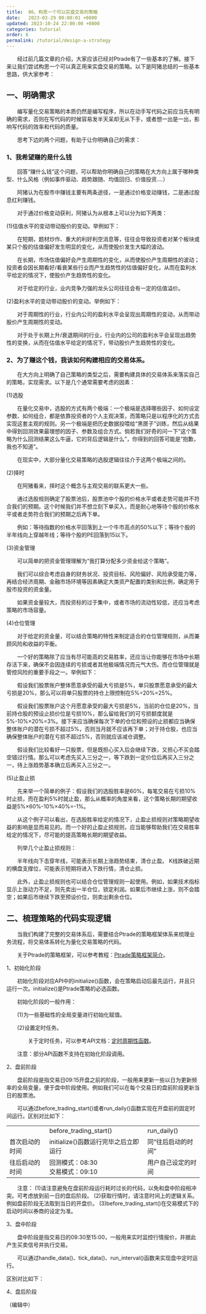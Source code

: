 ```yaml
---
title:  06、构思一个可以实盘交易的策略
date:   2023-03-29 00:00:01 +0800
updated: 2023-10-24 22:00:00 +0800
categories: tutorial
order: 6
permalink: /tutorial/design-a-strategy
---
```


　　经过前几篇文章的介绍，大家应该已经对Ptrade有了一些基本的了解。接下来让我们尝试构思一个可以真正用来实盘交易的策略。以下是阿猪总结的一些基本思路，供大家参考：

## 一、明确需求
　　编写量化交易策略的本质仍然是编写程序，所以在动手写代码之前应当先有明确的需求，否则在写代码的时候容易发半天呆却无从下手，或者想一出是一出，影响写代码的效率和代码的质量。

　　思考下边的两个问题，有助于让你明确自己的需求：

### 1、我希望赚的是什么钱

　　回答“赚什么钱”这个问题，可以帮助你明确自己的策略在大方向上属于哪种类型、什么风格（例如事件驱动、趋势跟随、均值回归、价值投资....）

　　阿猪认为在股市中赚钱主要有两条途径，一是通过价格变动赚钱，二是通过股息红利赚钱。

　　对于通过价格变动获利，阿猪认为从根本上可以分为如下两类：

(1)估值水平的变动带动股价的变动。举例如下：

　　在短期，题材炒作、重大的利好利空消息等，往往会导致投资者对某个板块或某只个股的估值偏好发生明显的变化，从而使股价发生大幅的波动。

　　在长期，市场估值偏好会产生周期性的变化，从而使股价产生周期性的波动；投资者会因长期看好/看衰某些行业而产生趋势性的估值偏好变化，从而在盈利水平给定的情况下，使股价产生趋势性的变化。

　　对于给定的行业，业内竞争力强的龙头公司往往会有一定的估值溢价。

(2)盈利水平的变动带动股价的变动。举例如下：

　　对于周期性的行业，行业内公司的盈利水平会呈现出周期性的变动，从而带动股价产生周期性的变动。

　　对于处于长期上升/衰退期间的行业，行业内的公司的盈利水平会呈现出趋势性的变换，从而在估值水平给定的情况下，带动股价产生趋势性的变化。

### 2、为了赚这个钱，我该如何构建相应的交易体系。

　　在大方向上明确了自己策略的类型之后，需要构建具体的交易体系来落实自己的策略，实现需求。以下是几个通常需要考虑的因素：

(1)选股

　　在量化交易中，选股的方式有两个极端：一个极端是选择哪些因子、如何设定参数、如何组合，都是依靠投资者的个人主观决策，而策略只是以程序化的方式去实现这套主观的规则。另一个极端是把历史数据投喂给“黑匣子”训练，然后从结果中得到回测效果最理想的因子、参数及组合方式。倘若我们好奇的问一下“这个策略为什么回测结果这么牛逼，它的背后逻辑是什么”，你得到的回答可能是“抱歉，我也不知道”。

　　在现实中，大部分量化交易策略的选股逻辑往往介于这两个极端之间的。

(2)择时

　　在阿猪看来，择时这个概念与主观交易的联系更大一些。

　　通过选股规则确定了股票池后，股票池中个股的价格水平或者走势可能并不符合我们的预期。这个时候我们并不想立刻下单买入，而是耐心地等待个股的价格水平或者走势符合我们的预期之后再下单。

　　例如：等待指数的价格水平回落到上一个牛市高点的50%以下；等待个股的半年线向上穿越年线；等待个股的PE回落到15以下。

(3)资金管理

　　可以简单的把资金管理理解为“我打算分配多少资金给这个策略”。

　　我们可以综合考虑自身的财务状况、投资目标、风险偏好、风险承受能力等，再结合经济周期、金融市场环境等因素确定大类资产配置的类别和比例，确定用于股市投资的资金量。

　　如果资金量较大，而投资标的过于集中，或者市场的流动性较低，还应当考虑策略的市场容量。

(4)仓位管理

　　对于给定的资金量，可以结合策略的特性来制定适合的仓位管理规则，从而兼顾风险和收益的平衡。

　　一个好的策略除了应当有尽可能高的交易胜率，还应当让你能够在市场中长期存活下来，确保不会因连续的亏损或者其他极端情况而元气大伤。而仓位管理就是管控风险的重要手段之一。举例如下：

　　假设我们股票账户整体愿意承受的最大亏损是5%，单只股票愿意承受的最大亏损是20%，那么可以将单只股票的持仓上限控制在5%÷20%=25%。

　　假设我们股票账户这个月愿意承受的最大亏损是5%，当前的仓位是20%，当前持仓股的预设止损价位是亏损10%，那么留给我们的可亏损额度就是5%-10%×20%=3%。接下来应当确保每次下单的仓位和预设的止损都应当确保整体账户的潜在亏损不超过5%，否则当月就不应该再下单；对于持仓股，也应当确保整体账户的潜在亏损不超过5%，否则就应该减仓调整。

　　假设我们比较看好一只股票，但是既担心买入后会继续下跌，又担心不买会踏空错过行情。那么可以考虑先买入三分之一，等下跌到一定价位后再买入三分之一，待上涨趋势基本确立后再买入三分之一。

(5)止盈止损

　　先来举一个简单的例子：假设我们的选股胜率是60%，每笔交易在亏损10%时止损，而在盈利5%时就止盈，那么从概率的角度来看，这个策略长期的期望收益是5%×60%-10%×40%=-1%。

　　从这个例子可以看出，在选股胜率给定的情况下，止盈止损规则对策略期望收益的影响是显而易见的。而一个好的止盈止损规则，应当能够帮助我们在交易胜率给定的情况下，尽可能的提高策略长期的期望收益。

　　列举几个止盈止损规则：

　　半年线向下击穿年线，可能表示长期上涨趋势结束，清仓止盈。
K线跌破近期的横盘支撑位，可能表示短期将进入下跌行情，清仓止损。

　　此外，止盈止损规则也可以结合仓位管理规则一起使用。例如，如果技术指标显示上涨动力不足，则先卖出一半仓位，锁定利润。如果后市继续上涨，则不会踏空；如果后市继续下跌至预设价位，则卖出剩余仓位。


## 二、梳理策略的代码实现逻辑

　　当我们构建了完整的交易体系后，需要结合Ptrade的策略框架体系来梳理业务流程，将交易体系转化为量化交易策略的代码。

　　关于Ptrade的策略框架，可以参考教程：<a href="https://quants.site/tutorial/strategy-frame" target="_blank">Ptrade策略框架简介</a>。

1、初始化阶段

　　初始化阶段对应API中的initialize()函数，会在策略启动后最先运行，并且只运行一次。initialize()是Ptrade策略的必选函数。

　　初始化阶段的一般作用：

　　(1)为一些基础性的全局变量进行初始化赋值。

　　(2)设置定时任务。

　　　　关于定时任务，可以参考API文档：<a href="http://121.41.137.161:9091/hub/help/api#定时周期性函数" target="_blank">定时周期性函数</a>。

　　注意：部分API函数不支持在初始化阶段调用。

2、盘前阶段

　　盘前阶段是指交易日09:15开盘之前的阶段，一般用来更新一些以日为更新频率的全局变量，便于盘中阶段使用。例如我们可以在每个交易日的盘前阶段更新当日的股票池。

　　可以通过before_trading_start()或者run_daily()函数实现在开盘前的固定时间运行。区别对比如下：

<table>
<tbody>
<tr>
<td></td>
<td>before_trading_start()</td>
<td>run_daily()</td>
</tr>

<tr>
<td>首次启动的时间</td>
<td>initialize()函数运行完毕之后立即运行</td>
<td>同“往后启动的时间”</td>
</tr>
<tr>
<td>往后启动的时间</td>
<td>回测模式：08:30<br>交易模式：09:10</td>
<td>用户自己设定的时间</td>
</tr>
</tbody>
</table>

　　注意：
(1)请注意避免在盘前阶段运行耗时过长的代码，以免和盘中阶段相冲突。可考虑放到前一日的盘后阶段。
(2)获取行情时，请注意时间上的逻辑关系。例如盘前阶段无法取到当日的开盘价。
(3)before_trading_start()在交易模式下的启动时间以券商的设定为准。

3、盘中阶段

　　盘中阶段是指交易日的09:30至15:00，一般用来实时监控行情报价，并据此产生买卖信号并执行交易。

　　可以通过handle_data()、tick_data()、run_interval()函数来实现盘中定时运行。

区别对比如下：

4、盘后阶段


（编辑中）